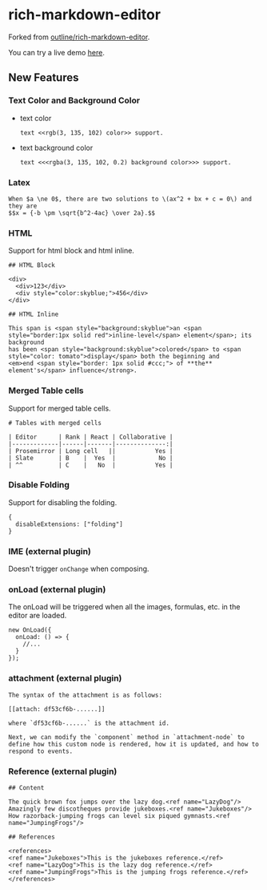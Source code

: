 # rich-markdown-editor

Forked from [outline/rich-markdown-editor](https://github.com/outline/rich-markdown-editor).

You can try a live demo [here](https://nxjniexiao.github.io/rich-markdown-editor/).

## New Features

### Text Color and Background Color

- text color
  ```
  text <<rgb(3, 135, 102) color>> support.
  ```
- text background color
  ```
  text <<<rgba(3, 135, 102, 0.2) background color>>> support.
  ```

### Latex

```
When $a \ne 0$, there are two solutions to \(ax^2 + bx + c = 0\) and they are
$$x = {-b \pm \sqrt{b^2-4ac} \over 2a}.$$
```

### HTML

Support for html block and html inline.

```
## HTML Block

<div>
  <div>123</div>
  <div style="color:skyblue;">456</div>
</div>

## HTML Inline

This span is <span style="background:skyblue">an <span style="border:1px solid red">inline-level</span> element</span>; its background
has been <span style="background:skyblue">colored</span> to <span style="color: tomato">display</span> both the beginning and
<em>end <span style="border: 1px solid #ccc;"> of **the** element's</span> influence</strong>.
```

### Merged Table cells

Support for merged table cells.

```
# Tables with merged cells

| Editor      | Rank | React | Collaborative |
|-------------|------|-------|--------------:|
| Prosemirror | Long cell   ||           Yes |
| Slate       | B    |  Yes  |            No |
| ^^          | C    |   No  |           Yes |
```

### Disable Folding

Support for disabling the folding.

```
{
  disableExtensions: ["folding"]
}
```

### IME (external plugin)

Doesn't trigger `onChange` when composing.

### onLoad (external plugin)

The onLoad will be triggered when all the images, formulas, etc. in the editor are loaded.

```
new OnLoad({
  onLoad: () => {
    //...
  }
});
```

### attachment (external plugin)

```
The syntax of the attachment is as follows:

[[attach: df53cf6b-......]]

where `df53cf6b-......` is the attachment id.

Next, we can modify the `component` method in `attachment-node` to define how this custom node is rendered, how it is updated, and how to respond to events.
```

### Reference (external plugin)

```
## Content

The quick brown fox jumps over the lazy dog.<ref name="LazyDog"/>
Amazingly few discotheques provide jukeboxes.<ref name="Jukeboxes"/>
How razorback-jumping frogs can level six piqued gymnasts.<ref name="JumpingFrogs"/>

## References

<references>
<ref name="Jukeboxes">This is the jukeboxes reference.</ref>
<ref name="LazyDog">This is the lazy dog reference.</ref>
<ref name="JumpingFrogs">This is the jumping frogs reference.</ref>
</references>
```
